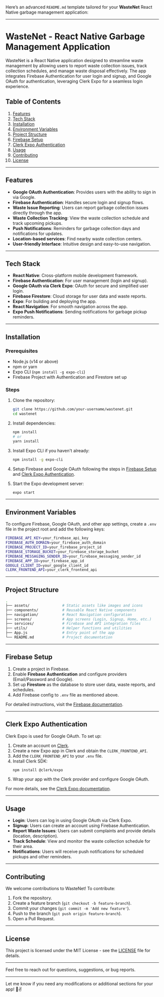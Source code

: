 Here’s an advanced `README.md` template tailored for your **WasteNet** React Native garbage management application:

---

# WasteNet - React Native Garbage Management Application

WasteNet is a React Native application designed to streamline waste management by allowing users to report waste collection issues, track collection schedules, and manage waste disposal effectively. The app integrates Firebase Authentication for user login and signup, and Google OAuth for authentication, leveraging Clerk Expo for a seamless login experience.

## Table of Contents

1. [Features](#features)
2. [Tech Stack](#tech-stack)
3. [Installation](#installation)
4. [Environment Variables](#environment-variables)
5. [Project Structure](#project-structure)
6. [Firebase Setup](#firebase-setup)
7. [Clerk Expo Authentication](#clerk-expo-authentication)
8. [Usage](#usage)
9. [Contributing](#contributing)
10. [License](#license)

---

## Features

- **Google OAuth Authentication**: Provides users with the ability to sign in via Google.
- **Firebase Authentication**: Handles secure login and signup flows.
- **Waste Issue Reporting**: Users can report garbage collection issues directly through the app.
- **Waste Collection Tracking**: View the waste collection schedule and track upcoming pickups.
- **Push Notifications**: Reminders for garbage collection days and notifications for updates.
- **Location-based services**: Find nearby waste collection centers.
- **User-friendly Interface**: Intuitive design and easy-to-use navigation.

---

## Tech Stack

- **React Native**: Cross-platform mobile development framework.
- **Firebase Authentication**: For user management (login and signup).
- **Google OAuth via Clerk Expo**: OAuth for secure and simplified user login.
- **Firebase Firestore**: Cloud storage for user data and waste reports.
- **Expo**: For building and deploying the app.
- **React Navigation**: For smooth navigation across the app.
- **Expo Push Notifications**: Sending notifications for garbage pickup reminders.

---

## Installation

### Prerequisites

- Node.js (v14 or above)
- npm or yarn
- Expo CLI (`npm install -g expo-cli`)
- Firebase Project with Authentication and Firestore set up

### Steps

1. Clone the repository:

   ```bash
   git clone https://github.com/your-username/wastenet.git
   cd wastenet
   ```

2. Install dependencies:

   ```bash
   npm install
   # or
   yarn install
   ```

3. Install Expo CLI if you haven't already:

   ```bash
   npm install -g expo-cli
   ```

4. Setup Firebase and Google OAuth following the steps in [Firebase Setup](#firebase-setup) and [Clerk Expo Authentication](#clerk-expo-authentication).

5. Start the Expo development server:
   ```bash
   expo start
   ```

---

## Environment Variables

To configure Firebase, Google OAuth, and other app settings, create a `.env` file in the project root and add the following keys:

```bash
FIREBASE_API_KEY=your_firebase_api_key
FIREBASE_AUTH_DOMAIN=your_firebase_auth_domain
FIREBASE_PROJECT_ID=your_firebase_project_id
FIREBASE_STORAGE_BUCKET=your_firebase_storage_bucket
FIREBASE_MESSAGING_SENDER_ID=your_firebase_messaging_sender_id
FIREBASE_APP_ID=your_firebase_app_id
GOOGLE_CLIENT_ID=your_google_client_id
CLERK_FRONTEND_API=your_clerk_frontend_api
```

---

## Project Structure

```bash
.
├── assets/               # Static assets like images and icons
├── components/           # Reusable React Native components
├── navigation/           # React Navigation configuration
├── screens/              # App screens (Login, Signup, Home, etc.)
├── services/             # Firebase and API integration files
├── utils/                # Helper functions and utilities
├── App.js                # Entry point of the app
└── README.md             # Project documentation
```

---

## Firebase Setup

1. Create a project in Firebase.
2. Enable **Firebase Authentication** and configure providers (Email/Password and Google).
3. Set up **Firestore** as the database to store user data, waste reports, and schedules.
4. Add Firebase config to `.env` file as mentioned above.

For detailed instructions, visit the [Firebase documentation](https://firebase.google.com/docs).

---

## Clerk Expo Authentication

Clerk Expo is used for Google OAuth. To set up:

1. Create an account on [Clerk](https://clerk.dev).
2. Create a new Expo app in Clerk and obtain the `CLERK_FRONTEND_API`.
3. Add the `CLERK_FRONTEND_API` to your `.env` file.
4. Install Clerk SDK:
   ```bash
   npm install @clerk/expo
   ```
5. Wrap your app with the Clerk provider and configure Google OAuth.

For more details, see the [Clerk Expo documentation](https://docs.clerk.dev/reference/expo).

---

## Usage

- **Login**: Users can log in using Google OAuth via Clerk Expo.
- **Signup**: Users can create an account using Firebase Authentication.
- **Report Waste Issues**: Users can submit complaints and provide details (location, description).
- **Track Schedule**: View and monitor the waste collection schedule for their area.
- **Notifications**: Users will receive push notifications for scheduled pickups and other reminders.

---

## Contributing

We welcome contributions to WasteNet! To contribute:

1. Fork the repository.
2. Create a feature branch (`git checkout -b feature-branch`).
3. Commit your changes (`git commit -m 'Add new feature'`).
4. Push to the branch (`git push origin feature-branch`).
5. Open a Pull Request.

---

## License

This project is licensed under the MIT License - see the [LICENSE](LICENSE) file for details.

---

Feel free to reach out for questions, suggestions, or bug reports.

---

Let me know if you need any modifications or additional sections for your app! 🧐✌
